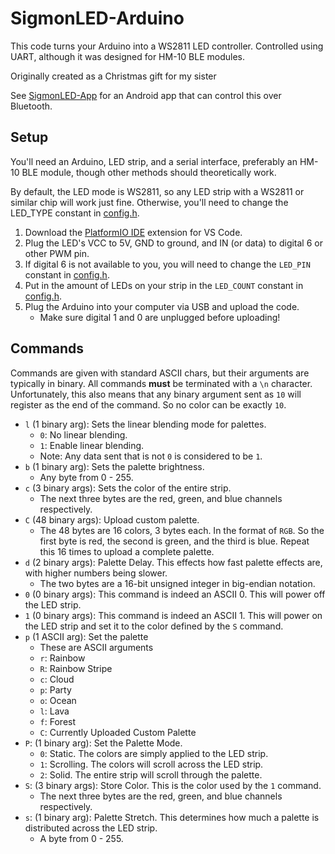 # SigmonLED-Arduino

This code turns your Arduino into a WS2811 LED controller. Controlled using UART, although it was designed for HM-10 BLE modules.

Originally created as a Christmas gift for my sister

See [SigmonLED-App](https://github.com/Stephen-Hamilton-C/sigmonled-app) for an Android app that can control this over Bluetooth.

## Setup
You'll need an Arduino, LED strip, and a serial interface, preferably an HM-10 BLE module, though other methods should theoretically work.

By default, the LED mode is WS2811, so any LED strip with a WS2811 or similar chip will work just fine.
Otherwise, you'll need to change the LED_TYPE constant in [config.h](https://github.com/Stephen-Hamilton-C/blob/main/include/config.h).

1. Download the [PlatformIO IDE](https://marketplace.visualstudio.com/items?itemName=platformio.platformio-ide) extension for VS Code.
2. Plug the LED's VCC to 5V, GND to ground, and IN (or data) to digital 6 or other PWM pin.
3. If digital 6 is not available to you, you will need to change the `LED_PIN` constant in [config.h](https://github.com/Stephen-Hamilton-C/blob/main/include/config.h).
4. Put in the amount of LEDs on your strip in the `LED_COUNT` constant in [config.h](https://github.com/Stephen-Hamilton-C/blob/main/include/config.h).
5. Plug the Arduino into your computer via USB and upload the code. 
   - Make sure digital 1 and 0 are unplugged before uploading!

## Commands
Commands are given with standard ASCII chars, but their arguments are typically in binary.
All commands **must** be terminated with a `\n` character. Unfortunately, this also means that any binary argument sent as `10` will register as the end of the command. So no color can be exactly `10`.

- `l` (1 binary arg): Sets the linear blending mode for palettes.
  - `0`: No linear blending.
  - `1`: Enable linear blending.
  - Note: Any data sent that is not `0` is considered to be `1`.
- `b` (1 binary arg): Sets the palette brightness.
  - Any byte from 0 - 255.
- `c` (3 binary args): Sets the color of the entire strip.
  - The next three bytes are the red, green, and blue channels respectively.
- `C` (48 binary args): Upload custom palette.
  - The 48 bytes are 16 colors, 3 bytes each. In the format of `RGB`. So the first byte is red, the second is green, and the third is blue. Repeat this 16 times to upload a complete palette.
- `d` (2 binary args): Palette Delay. This effects how fast palette effects are, with higher numbers being slower.
  - The two bytes are a 16-bit unsigned integer in big-endian notation.
- `0` (0 binary args): This command is indeed an ASCII 0. This will power off the LED strip.
- `1` (0 binary args): This command is indeed an ASCII 1. This will power on the LED strip and set it to the color defined by the `S` command.
- `p` (1 ASCII arg): Set the palette
  - These are ASCII arguments
  - `r`: Rainbow
  - `R`: Rainbow Stripe
  - `c`: Cloud
  - `p`: Party
  - `o`: Ocean
  - `l`: Lava
  - `f`: Forest
  - `C`: Currently Uploaded Custom Palette
- `P`: (1 binary arg): Set the Palette Mode.
  - `0`: Static. The colors are simply applied to the LED strip.
  - `1`: Scrolling. The colors will scroll across the LED strip.
  - `2`: Solid. The entire strip will scroll through the palette.
- `S`: (3 binary args): Store Color. This is the color used by the `1` command.
  - The next three bytes are the red, green, and blue channels respectively.
- `s`: (1 binary arg): Palette Stretch. This determines how much a palette is distributed across the LED strip.
  - A byte from 0 - 255.
